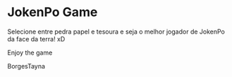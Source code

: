 # JokenPo Game

Selecione entre pedra papel e tesoura e seja o melhor jogador de JokenPo da face da terra! xD

Enjoy the game

BorgesTayna